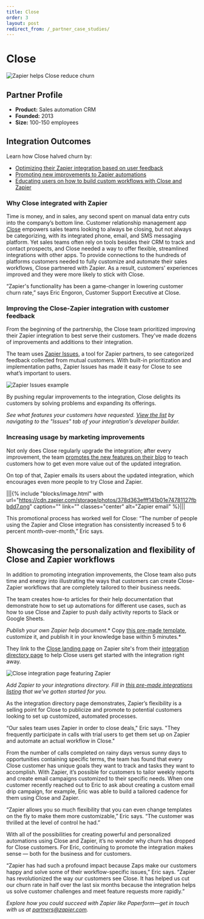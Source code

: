 ```yaml
---
title: Close
order: 3
layout: post
redirect_from: /_partner_case_studies/
---
```


# Close

![Zapier helps Close reduce churn](https://cdn.zapier.com/storage/photos/a4536df1cd4072a4bc4954d9e3cd826e.png)

## Partner Profile

- **Product:** Sales automation CRM
- **Founded:** 2013
- **Size:** 100-150 employees

## Integration Outcomes

Learn how Close halved churn by:

- [Optimizing their Zapier integration based on user feedback](#improvements)
- [Promoting new improvements to Zapier automations](#promotion)
- [Educating users on how to build custom workflows with Close and Zapier](#education)

### Why Close integrated with Zapier

Time is money, and in sales, any second spent on manual data entry cuts into the company’s bottom line. Customer relationship management app [Close](https://close.com/) empowers sales teams looking to always be closing, but not always be categorizing, with its integrated phone, email, and SMS messaging platform. Yet sales teams often rely on tools besides their CRM to track and contact prospects, and Close needed a way to offer flexible, streamlined integrations with other apps. To provide connections to the hundreds of platforms customers needed to fully customize and automate their sales workflows, Close partnered with Zapier. As a result, customers' experiences improved and they were more likely to stick with Close.

“Zapier's functionality has been a game-changer in lowering customer churn rate,” says Eric Engoron, Customer Support Executive at Close.

<a id="improvements"></a>
### Improving the Close-Zapier integration with customer feedback

From the beginning of the partnership, the Close team prioritized improving their Zapier integration to best serve their customers. They've made dozens of improvements and additions to their integration.

The team uses [Zapier Issues](https://zapier.com/engineering/zapier-issues/), a tool for Zapier partners, to see categorized feedback collected from mutual customers. With built-in prioritization and implementation paths, Zapier Issues has made it easy for Close to see what’s important to users.

![Zapier Issues example](https://cdn.zapier.com/storage/photos/0515aaaadef2a8afa931b9ffa6195234.png)

By pushing regular improvements to the integration, Close delights its customers by solving problems and expanding its offerings.

*See what features your customers have requested. [View the list](https://zapier.com/developer/builder/) by navigating to the "Issues" tab of your integration's developer builder.*

<a id="promotion"></a>
### Increasing usage by marketing improvements

Not only does Close regularly upgrade the integration; after every improvement, the team [promotes the new features on their blog](http://blog.close.com/automate-your-sales-workflows-with-zapier) to teach customers how to get even more value out of the updated integration.

On top of that, Zapier emails its users about the updated integration, which encourages even more people to try Close and Zapier.

|||{% include "blocks/image.html" with url="https://cdn.zapier.com/storage/photos/378d363efff141b01e74781127fbbdd7.png" caption="" link="" classes="center" alt="Zapier email" %}|||

This promotional process has worked well for Close: “The number of people using the Zapier and Close integration has consistently increased 5 to 6 percent month-over-month,” Eric says.

<a id="education"></a>
## Showcasing the personalization and flexibility of Close and Zapier workflows

In addition to promoting integration improvements, the Close team also puts time and energy into illustrating the ways that customers can create Close-Zapier workflows that are completely tailored to their business needs.

The team creates how-to articles for their help documentation that demonstrate how to set up automations for different use cases, such as how to use Close and Zapier to push daily activity reports to Slack or Google Sheets.

*Publish your own Zapier help document.** Copy [this pre-made template](https://docs.google.com/document/d/1A_eNBcoy8V8aB1bkVdZ386_U4WD-GkLPRDSvNBu-cCQ/edit), customize it, and publish it in your knowledge base within 5 minutes.*

They link to the [Close landing page](https://zapier.com/apps/closeio/integrations) on Zapier site's from their [integration directory page](https://close.com/api/) to help Close users get started with the integration right away. 

![Close integration page featuring Zapier](https://cdn.zapier.com/storage/photos/a1d185878040db619a4baa51a582e220.png)

*Add Zapier to your integrations directory. Fill in [this pre-made integrations listing](https://docs.google.com/document/d/19vkVdn5e8EQMFKmYBpxNFta12kFdbkiAXZVc6MT1arM/edit) that we've gotten started for you.*

As the integration directory page demonstrates, Zapier’s flexibility is a selling point for Close to publicize and promote to potential customers looking to set up customized, automated processes.

“Our sales team uses Zapier in order to close deals," Eric says. "They frequently participate in calls with trial users to get them set up on Zapier and automate an actual workflow in Close."

From the number of calls completed on rainy days versus sunny days to opportunities containing specific terms, the team has found that every Close customer has unique goals they want to track and tasks they want to accomplish. With Zapier, it’s possible for customers to tailor weekly reports and create email campaigns customized to their specific needs. When one customer recently reached out to Eric to ask about creating a custom email drip campaign, for example, Eric was able to build a tailored cadence for them using Close and Zapier. 

“Zapier allows you so much flexibility that you can even change templates on the fly to make them more customizable,” Eric says. “The customer was thrilled at the level of control he had.”

With all of the possibilities for creating powerful and personalized automations using Close and Zapier, it’s no wonder why churn has dropped for Close customers. For Eric, continuing to promote the integration makes sense — both for the business and for customers.

“Zapier has had such a profound impact because Zaps make our customers happy and solve some of their workflow-specific issues,” Eric says. “Zapier has revolutionized the way our customers see Close. It has helped us cut our churn rate in half over the last six months because the integration helps us solve customer challenges and meet feature requests more rapidly.”

*Explore how you could succeed with Zapier like Paperform—get in touch with us at [partners@zapier.com](mailto:partners@zapier.com).*
